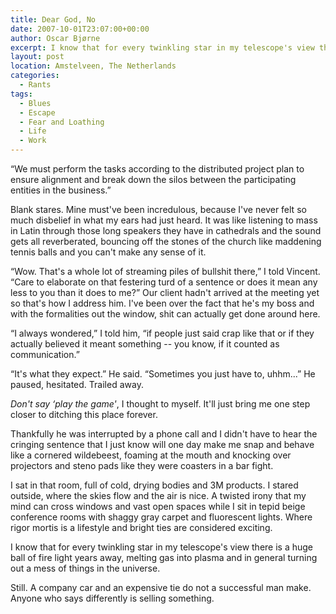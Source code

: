 ```yaml
---
title: Dear God, No
date: 2007-10-01T23:07:00+00:00
author: Oscar Bjørne
excerpt: I know that for every twinkling star in my telescope's view there is a huge ball of fire light years away, melting gas into plasma and in general turning out a mess of things in the universe.
layout: post
location: Amstelveen, The Netherlands
categories:
  - Rants
tags:
  - Blues
  - Escape
  - Fear and Loathing
  - Life
  - Work
---
```

“We must perform the tasks according to the distributed project plan to ensure alignment and break down the silos between the participating entities in the business.”

Blank stares. Mine must've been incredulous, because I've never felt so much disbelief in what my ears had just heard. It was like listening to mass in Latin through those long speakers they have in cathedrals and the sound gets all reverberated, bouncing off the stones of the church like maddening tennis balls and you can't make any sense of it.

“Wow. That's a whole lot of streaming piles of bullshit there,” I told Vincent. “Care to elaborate on that festering turd of a sentence or does it mean any less to you than it does to me?” Our client hadn't arrived at the meeting yet so that's how I address him. I've been over the fact that he's my boss and with the formalities out the window, shit can actually get done around here.

“I always wondered,” I told him, “if people just said crap like that or if they actually believed it meant something -- you know, if it counted as communication.”

“It's what they expect.” He said. “Sometimes you just have to, uhhm...” He paused, hesitated. Trailed away.

_Don't say ‘play the game'_, I thought to myself. It'll just bring me one step closer to ditching this place forever.

Thankfully he was interrupted by a phone call and I didn't have to hear the cringing sentence that I just know will one day make me snap and behave like a cornered wildebeest, foaming at the mouth and knocking over projectors and steno pads like they were coasters in a bar fight.

I sat in that room, full of cold, drying bodies and 3M products. I stared outside, where the skies flow and the air is nice. A twisted irony that my mind can cross windows and vast open spaces while I sit in tepid beige conference rooms with shaggy gray carpet and fluorescent lights. Where rigor mortis is a lifestyle and bright ties are considered exciting.

I know that for every twinkling star in my telescope's view there is a huge ball of fire light years away, melting gas into plasma and in general turning out a mess of things in the universe.

Still. A company car and an expensive tie do not a successful man make. Anyone who says differently is selling something.